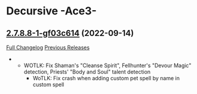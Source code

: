 # Decursive  -Ace3-

## [2.7.8.8-1-gf03c614](https://github.com/2072/Decursive/tree/f03c614e8b0a3e994dca116532217b31012515a9) (2022-09-14)
[Full Changelog](https://github.com/2072/Decursive/compare/2.7.8.8...f03c614e8b0a3e994dca116532217b31012515a9) [Previous Releases](https://github.com/2072/Decursive/releases)

- - WOTLK: Fix Shaman's "Cleanse Spirit", Fellhunter's "Devour Magic" detection, Priests' "Body and Soul" talent detection  
    - WoTLK: Fix crash when adding custom pet spell by name in custom spell  
